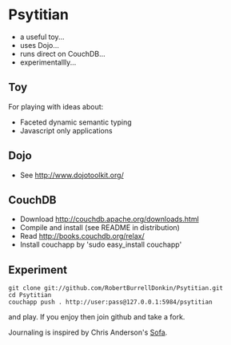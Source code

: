 # Psytitian
 * a useful toy... 
 * uses Dojo...
 * runs direct on CouchDB...
 * experimentallly...

## Toy
For playing with ideas about:

 * Faceted dynamic semantic typing
 * Javascript only applications

## Dojo
 * See http://www.dojotoolkit.org/

## CouchDB
 * Download http://couchdb.apache.org/downloads.html
 * Compile and install (see README in distribution)
 * Read http://books.couchdb.org/relax/
 * Install couchapp by 'sudo easy_install couchapp'

## Experiment

	git clone git://github.com/RobertBurrellDonkin/Psytitian.git
	cd Psytitian
	couchapp push . http://user:pass@127.0.0.1:5984/psytitian
	
and play. If you enjoy then join github and take a fork.

Journaling is inspired by Chris Anderson's [Sofa](http://github.com/jchris/sofa).